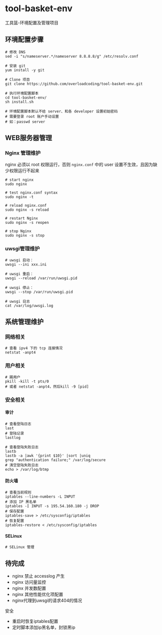 # tool-basket-env
工具篮-环境配置及管理项目

## 环境配置步骤

```shell
# 修改 DNS
sed -i "s/nameserver.*/nameserver 8.8.8.8/g" /etc/resolv.conf

# 安装 git
yum install -y git

# Clone 项目
git clone https://github.com/overloadcoding/tool-basket-env.git

# 执行环境配置脚本
cd tool-basket-env/
sh install.sh

# 环境配置脚本默认不给 server、和各 developer 设置初始密码
# 需要登录 root 账户手动设置
# 如：passwd server
```

## WEB服务器管理

### Nginx 管理维护

nginx 必须以 root 权限运行，否则 `nginx.conf` 中的 user 设置不生效，且因为缺少权限运行不起来

```shell
# start nginx
sudo nginx

# test nginx.conf syntax
sudo nginx -t

# reload nginx.conf
sudo nginx -s reload

# restart Nginx
sudo nginx -s reopen

# stop Nginx
sudo nginx -s stop
```

### uwsgi管理维护

```shell
# uwsgi 启动：
uwsgi --ini xxx.ini

# uwsgi 重启：
uwsgi --reload /var/run/uwsgi.pid

# uwsgi 停止：
uwsgi --stop /var/run/uwsgi.pid

# uwsgi 日志
cat /var/log/uwsgi.log
```



## 系统管理维护

### 网络相关

```shell
# 查看 ipv4 下的 tcp 连接情况
netstat -anpt4
```

### 用户相关

```shell
# 踢用户
pkill -kill -t pts/0
# 或者 netstat -anpt4，然后kill -9 [pid]
```

### 安全相关

#### 审计

```shell
# 查看登陆日志
last
# 登陆记录
lastlog

# 查看登陆失败日志
lastb
lastb -a |awk '{print $10}' |sort |uniq
grep "authentication failure;" /var/log/secure
# 清空登陆失败日志
echo > /var/log/btmp
```

#### 防火墙

```shell
# 查看当前规则
iptables --line-numbers -L INPUT
# 添加 IP 黑名单
iptables -I INPUT -s 195.54.160.180 -j DROP
# 保存配置
iptables-save > /etc/sysconfig/iptables
# 恢复配置
iptables-restore < /etc/sysconfig/iptables
```

#### SELinux

```shell
# SELinux 管理
```

## 待完成

- nginx 禁止 accesslog 产生
- nginx 访问量监控
- nginx 并发数配置
- nginx 其他性能优化项配置
- nginx代理到uwsgi的请求404的情况

安全

- 重启时恢复iptables配置
- 定时脚本添加ip黑名单，封锁黑ip